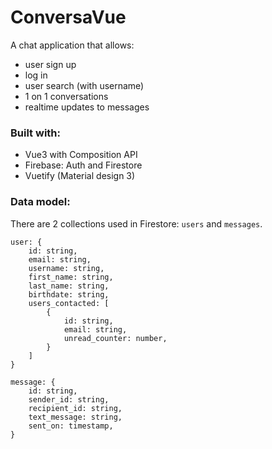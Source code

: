 # ConversaVue

A chat application that allows:
- user sign up
- log in
- user search (with username)
- 1 on 1 conversations
- realtime updates to messages


### Built with:
- Vue3 with Composition API
- Firebase: Auth and Firestore
- Vuetify (Material design 3)

### Data model:
There are 2 collections used in Firestore: `users` and `messages`.
```
user: {
    id: string,
    email: string,
    username: string,
    first_name: string,
    last_name: string,
    birthdate: string,
    users_contacted: [
        {
            id: string,
            email: string,
            unread_counter: number,
        }
    ]
}

message: {
    id: string,
    sender_id: string,
    recipient_id: string,
    text_message: string,
    sent_on: timestamp,
}
```